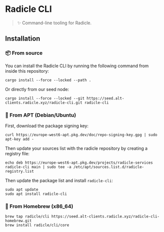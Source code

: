 # Radicle CLI

> ✨ Command-line tooling for Radicle.

## Installation

### 📦 From source

You can install the Radicle CLI by running the following command from inside
this repository:

    cargo install --force --locked --path .

Or directly from our seed node:

    cargo install --force --locked --git https://seed.alt-clients.radicle.xyz/radicle-cli.git radicle-cli

### 🐧 From APT (Debian/Ubuntu)

First, download the package signing key:

    curl https://europe-west6-apt.pkg.dev/doc/repo-signing-key.gpg | sudo apt-key add -

Then update your sources list with the radicle repository by creating a registry file:

    echo deb https://europe-west6-apt.pkg.dev/projects/radicle-services radicle-cli main | sudo tee -a /etc/apt/sources.list.d/radicle-registry.list

Then update the package list and install `radicle-cli`:

    sudo apt update
    sudo apt install radicle-cli

### 🍺 From Homebrew (x86_64)

    brew tap radicle/cli https://seed.alt-clients.radicle.xyz/radicle-cli-homebrew.git
    brew install radicle/cli/core

